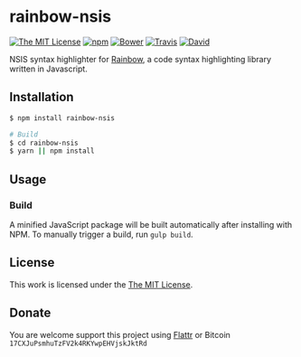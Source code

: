 # rainbow-nsis

[![The MIT License](https://img.shields.io/badge/license-MIT-orange.svg?style=flat-square)](http://opensource.org/licenses/MIT)
[![npm](https://img.shields.io/npm/v/rainbow-nsis.svg?style=flat-square)](https://www.npmjs.org/package/rainbow-nsis)
[![Bower](https://img.shields.io/bower/v/rainbow-nsis.svg?style=flat-square)]()
[![Travis](https://img.shields.io/travis/idleberg/rainbow-nsis.svg?style=flat-square)](https://travis-ci.org/idleberg/rainbow-nsis)
[![David](https://img.shields.io/david/dev/idleberg/rainbow-nsis.svg?style=flat-square)](https://david-dm.org/idleberg/rainbow-nsis?type=dev)

NSIS syntax highlighter for [Rainbow](https://github.com/ccampbell/rainbow), a code syntax highlighting library written in Javascript.

## Installation


```bash
$ npm install rainbow-nsis

# Build
$ cd rainbow-nsis
$ yarn || npm install
```

## Usage

### Build

A minified JavaScript package will be built automatically after installing with NPM. To manually trigger a build, run `gulp build`.

## License

This work is licensed under the [The MIT License](LICENSE.md).

## Donate

You are welcome support this project using [Flattr](https://flattr.com/submit/auto?user_id=idleberg&url=https://github.com/idleberg/rainbow-nsis) or Bitcoin `17CXJuPsmhuTzFV2k4RKYwpEHVjskJktRd`
